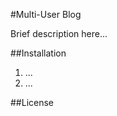 #Multi-User Blog

Brief description here...

##Installation
<ol>
	<li>...</li>
	<li>...</li>
</ol>

##License
